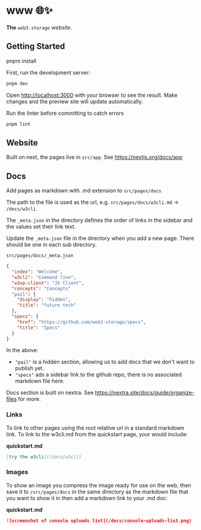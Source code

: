 # www 🌐✨

**The** `web3.storage` _website._

## Getting Started

pnpm install


First, run the development server:

```bash
pnpm dev
```

Open [http://localhost:3000](http://localhost:3000) with your browser to see the result. Make changes and the preview site will update automatically.

Run the linter before committing to catch errors

```bash
pnpm lint
```

## Website

Built on next, the pages live in `src/app`. See https://nextjs.org/docs/app

## Docs

Add pages as markdown with .md extension to `src/pages/docs`

The path to the file is used as the url, e.g. `src/pages/docs/w3cli.md` -> `/docs/w3cli`.

The `_meta.json` in the directory defines the order of links in the sidebar and the values set their link text.

Update the `_meta.json` file in the directory when you add a new page. There should be one in each sub directory.


`src/pages/docs/_meta.json`
```json
{
  "index": "Welcome",
  "w3cli": "Command line",
  "w3up-client": "JS Client",
  "concepts": "Concepts"
  "pail": {
    "display": "hidden",
    "title": "future tech"
  },
  "specs": {
    "href": "https://github.com/web3-storage/specs",
    "title": "Specs"
  }
}
```

In the above:
-  `"pail"` is a hidden section, allowing us to add docs that we don't want to publish yet.
- `"specs"` ads a sidebar link to the github repo, there is no associated markdown file here.

Docs section is built on nextra. See https://nextra.site/docs/guide/organize-files for more.

### Links

To link to other pages using the root relative url in a standard markdown link. To link to the w3cli.md from the quickstart page, your would include:

**quickstart.md**
```md
[try the w3cli](/docs/w3cli)
```

### Images

To show an image you compress the image ready for use on the web, then save it to `/src/pages/docs` in the same directory as the markdown file that you want to show it in then add a markdown link to your .md doc:

**quickstart.md**
```md
![screenshot of console uploads list](/docs/console-uploads-list.png)
```
